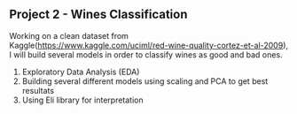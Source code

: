 ## Project 2 - Wines Classification

Working on a clean dataset from Kaggle(https://www.kaggle.com/uciml/red-wine-quality-cortez-et-al-2009), I will build several models in order to classify wines as good and bad ones.

1. Exploratory Data Analysis (EDA)
2. Building several different models using scaling and PCA to get best resultats
3. Using Eli library for interpretation
